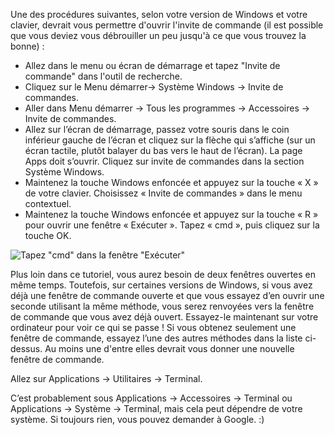 
<!--sec data-title="Opening: Windows" data-id="windows_prompt" data-collapse=true ces-->

Une des procédures suivantes, selon votre version de Windows et votre clavier, devrait vous permettre d'ouvrir l'invite de commande (il est possible que vous deviez vous débrouiller un peu jusqu'à ce que vous trouvez la bonne) :

- Allez dans le menu ou écran de démarrage et tapez "Invite de commande" dans l'outil de recherche.
- Cliquez sur le Menu démarrer→ Système Windows → Invite de commandes.
- Aller dans Menu démarrer → Tous les programmes → Accessoires → Invite de commandes.
- Allez sur l’écran de démarrage, passez votre souris dans le coin inférieur gauche de l’écran et cliquez sur la flèche qui s’affiche (sur un écran tactile, plutôt balayer du bas vers le haut de l’écran). La page Apps doit s’ouvrir. Cliquez sur invite de commandes dans la section Système Windows.
- Maintenez la touche Windows enfoncée et appuyez sur la touche « X » de votre clavier. Choisissez « Invite de commandes » dans le menu contextuel.
- Maintenez la touche Windows enfoncée et appuyez sur la touche « R » pour ouvrir une fenêtre « Exécuter ». Tapez « cmd », puis cliquez sur la touche OK.

![Tapez "cmd" dans la fenêtre "Exécuter"](../python_installation/images/windows-plus-r.png)

Plus loin dans ce tutoriel, vous aurez besoin de deux fenêtres ouvertes en même temps. Toutefois, sur certaines versions de Windows, si vous avez déjà une fenêtre de commande ouverte et que vous essayez d’en ouvrir une seconde utilisant la même méthode, vous serez renvoyées vers la fenêtre de commande que vous avez déjà ouvert. Essayez-le maintenant sur votre ordinateur pour voir ce qui se passe ! Si vous obtenez seulement une fenêtre de commande, essayez l’une des autres méthodes dans la liste ci-dessus. Au moins une d'entre elles devrait vous donner une nouvelle fenêtre de commande.

<!--endsec-->

<!--sec data-title="Opening: OS X" data-id="OSX_prompt" data-collapse=true ces-->

Allez sur Applications → Utilitaires → Terminal.

<!--endsec-->

<!--sec data-title="Opening: Linux" data-id="linux_prompt" data-collapse=true ces-->

C’est probablement sous Applications → Accessoires → Terminal ou Applications → Système → Terminal, mais cela peut dépendre de votre système. Si toujours rien, vous pouvez demander à Google. :)

<!--endsec-->
